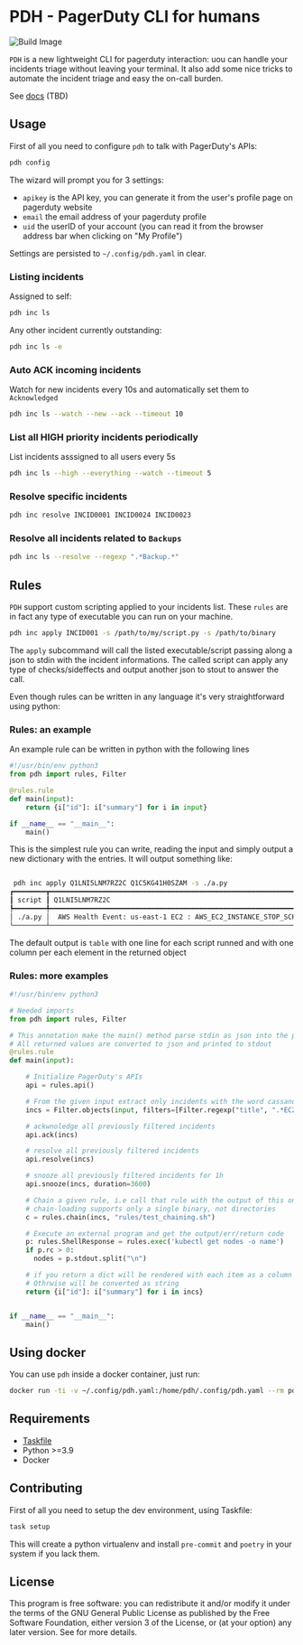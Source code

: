 # PDH - PagerDuty CLI for humans

![Build Image](https://github.com/mbovo/pdh/actions/workflows/build-image.yml/badge.svg)

`PDH` is a new lightweight CLI for pagerduty interaction: uou can handle your incidents triage without leaving your terminal.
It also add some nice tricks to automate the incident triage and easy the on-call burden.

See [docs](./docs) (TBD)

## Usage

First of all you need to configure `pdh` to talk with PagerDuty's APIs:

```bash
pdh config
```

The wizard will prompt you for 3 settings:

- `apikey` is the API key, you can generate it from the user's profile page on pagerduty website
- `email` the email address of your pagerduty profile
- `uid` the userID of your account (you can read it from the browser address bar when clicking on "My Profile")

Settings are persisted to `~/.config/pdh.yaml` in clear.

### Listing incidents

Assigned to self:

```bash
pdh inc ls
```

Any other incident currently outstanding:

```bash
pdh inc ls -e
```

### Auto ACK incoming incidents

Watch for new incidents every 10s and automatically set them to `Acknowledged`

```bash
pdh inc ls --watch --new --ack --timeout 10
```

### List all HIGH priority incidents periodically

List incidents asssigned to all users every 5s

```bash
pdh inc ls --high --everything --watch --timeout 5
```

### Resolve specific incidents

```bash
pdh inc resolve INCID0001 INCID0024 INCID0023
```

### Resolve all incidents related to `Backups`

```bash
pdh inc ls --resolve --regexp ".*Backup.*"
```

## Rules

`PDH` support custom scripting applied to your incidents list. These `rules` are in fact any type of executable you can run on your machine.

```bash
pdh inc apply INCID001 -s /path/to/my/script.py -s /path/to/binary
```

The `apply` subcommand will call the listed executable/script passing along a json to stdin with the incident informations. The called script can apply any type of checks/sideffects and output another json to stout to answer the call.

Even though rules can be written in any language it's very straightforward using python:

### Rules: an example

An example rule can be written in python with the following lines

```python
#!/usr/bin/env python3
from pdh import rules, Filter

@rules.rule
def main(input):
    return {i["id"]: i["summary"] for i in input}

if __name__ == "__main__":
    main()
```

This is the simplest rule you can write, reading the input and simply output a new dictionary with the entries. It will output something like:

```bash

 pdh inc apply Q1LNI5LNM7RZ2C Q1C5KG41H0SZAM -s ./a.py
┏━━━━━━━━┳━━━━━━━━━━━━━━━━━━━━━━━━━━━━━━━━━━━━━━━━━━━━━━━━━━━━━━━━━━━━━━━━━━━━┳━━━━━━━━━━━━━━━━━━━━━━━━━━━━━━━━━━━━━━━━━━━━━━━━━━━━━━━━━━━━━━━━━━━━━━━━━━━━━━━━━━━━━━┓
┃ script ┃ Q1LNI5LNM7RZ2C                                                     ┃ Q1C5KG41H0SZAM                                                                       ┃
┡━━━━━━━━╇━━━━━━━━━━━━━━━━━━━━━━━━━━━━━━━━━━━━━━━━━━━━━━━━━━━━━━━━━━━━━━━━━━━━╇━━━━━━━━━━━━━━━━━━━━━━━━━━━━━━━━━━━━━━━━━━━━━━━━━━━━━━━━━━━━━━━━━━━━━━━━━━━━━━━━━━━━━━┩
│ ./a.py │  AWS Health Event: us-east-1 EC2 : AWS_EC2_INSTANCE_STOP_SCHEDULED │  AWS Health Event: us-east-1 EC2 : AWS_EC2_INSTANCE_STORE_DRIVE_PERFORMANCE_DEGRADED │
└────────┴────────────────────────────────────────────────────────────────────┴──────────────────────────────────────────────────────────────────────────────────────┘
```

The default output is `table` with one line for each script runned and with one column per each element in the returned object

### Rules: more examples

```python
#!/usr/bin/env python3

# Needed imports
from pdh import rules, Filter

# This annotation make the main() method parse stdin as json into the parameter called input
# All returned values are converted to json and printed to stdout
@rules.rule
def main(input):

    # Initialize PagerDuty's APIs
    api = rules.api()

    # From the given input extract only incidents with the word cassandra in title
    incs = Filter.objects(input, filters=[Filter.regexp("title", ".*EC2.*")])

    # ackwnoledge all previously filtered incidents
    api.ack(incs)

    # resolve all previously filtered incidents
    api.resolve(incs)

    # snooze all previously filtered incidents for 1h
    api.snooze(incs, duration=3600)

    # Chain a given rule, i.e call that rule with the output of this one
    # chain-loading supports only a single binary, not directories
    c = rules.chain(incs, "rules/test_chaining.sh")

    # Execute an external program and get the output/err/return code
    p: rules.ShellResponse = rules.exec('kubectl get nodes -o name')
    if p.rc > 0:
      nodes = p.stdout.split("\n")

    # if you return a dict will be rendered with each item as a column in a table
    # Othrwise will be converted as string
    return {i["id"]: i["summary"] for i in incs}


if __name__ == "__main__":
    main()


```

## Using docker

You can use `pdh` inside a docker container, just run:

```bash
docker run -ti -v ~/.config/pdh.yaml:/home/pdh/.config/pdh.yaml --rm pdh:latest inc ls
```

## Requirements

- [Taskfile](https://taskfile.dev)
- Python >=3.9
- Docker

## Contributing

First of all you need to setup the dev environment, using Taskfile:

```bash
task setup
```

This will create a python virtualenv and install `pre-commit` and `poetry` in your system if you lack them.


## License

This program is free software: you can redistribute it and/or modify it under the terms of the GNU General Public License as published by the Free Software Foundation, either version 3 of the License, or (at your option) any later version.
See [](LICENSE) for more details.
